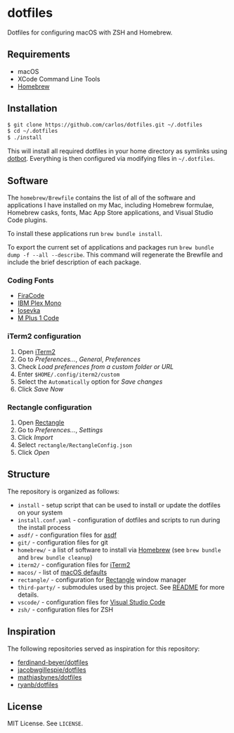 # dotfiles

Dotfiles for configuring macOS with ZSH and Homebrew.


## Requirements

- macOS
- XCode Command Line Tools
- [Homebrew](https://brew.sh)


## Installation

```bash
$ git clone https://github.com/carlos/dotfiles.git ~/.dotfiles
$ cd ~/.dotfiles
$ ./install
```

This will install all required dotfiles in your home directory as symlinks using [dotbot](https://github.com/anishathalye/dotbot). Everything is then configured via modifying files in `~/.dotfiles`.


## Software

The `homebrew/Brewfile` contains the list of all of the software and applications I have installed on my Mac, including Homebrew formulae, Homebrew casks, fonts, Mac App Store applications, and Visual Studio Code plugins.

To install these applications run `brew bundle install`.

To export the current set of applications and packages run `brew bundle dump -f --all --describe`. This command will regenerate the Brewfile and include the brief description of each package.

### Coding Fonts

* [FiraCode](https://github.com/tonsky/FiraCode)
* [IBM Plex Mono](https://www.ibm.com/plex/)
* [Iosevka](https://github.com/be5invis/Iosevka)
* [M Plus 1 Code](https://mplusfonts.github.io)

### iTerm2 configuration

1. Open [iTerm2](https://iterm2.com)
2. Go to *Preferences...*, *General*, *Preferences*
3. Check *Load preferences from a custom folder or URL*
4. Enter `$HOME/.config/iterm2/custom`
5. Select the `Automatically` option for *Save changes*
6. Click *Save Now*

### Rectangle configuration

1. Open [Rectangle](https://github.com/rxhanson/Rectangle)
2. Go to *Preferences...*, *Settings*
3. Click *Import*
4. Select `rectangle/RectangleConfig.json`
5. Click *Open*


## Structure

The repository is organized as follows:

- `install` - setup script that can be used to install or update the dotfiles on your system
- `install.conf.yaml` - configuration of dotfiles and scripts to run during the install process
- `asdf/` - configuration files for [asdf](https://asdf-vm.com)
- `git/` -  configuration files for git
- `homebrew/` - a list of software to install via [Homebrew](https://brew.sh) (see `brew bundle` and `brew bundle cleanup`)
- `iterm2/` - configuration files for [iTerm2](https://iterm2.com)
- `macos/` - list of [macOS defaults](https://macos-defaults.com)
- `rectangle/` - configuration for [Rectangle](https://github.com/rxhanson/Rectangle) window manager
- `third-party/` - submodules used by this project. See [README](./lib/README.md) for more details.
- `vscode/` - configuration files for [Visual Studio Code](https://code.visualstudio.com)
- `zsh/` - configuration files for ZSH


## Inspiration

The following repositories served as inspiration for this repository:

- [ferdinand-beyer/dotfiles](https://github.com/ferdinand-beyer/dotfiles)
- [jacobwgillespie/dotfiles](https://github.com/jacobwgillespie/dotfiles)
- [mathiasbynes/dotfiles](https://github.com/mathiasbynens/dotfiles)
- [ryanb/dotfiles](https://github.com/ryanb/dotfiles)


## License

MIT License. See `LICENSE`.
